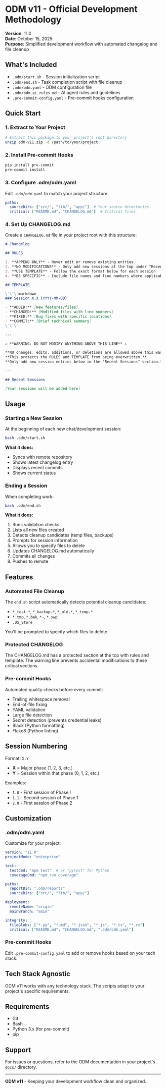 # ODM v11 - Official Development Methodology

**Version**: 11.0  
**Date**: October 15, 2025  
**Purpose**: Simplified development workflow with automated changelog and file cleanup

## What's Included

- `.odm/start.sh` - Session initialization script
- `.odm/end.sh` - Task completion script with file cleanup
- `.odm/odm.yaml` - ODM configuration file
- `.odm/odm_ai_rules.md` - AI agent rules and guidelines
- `.pre-commit-config.yaml` - Pre-commit hooks configuration

## Quick Start

### 1. Extract to Your Project

```bash
# Extract this package to your project's root directory
unzip odm-v11.zip -d /path/to/your/project
```

### 2. Install Pre-commit Hooks

```bash
pip install pre-commit
pre-commit install
```

### 3. Configure .odm/odm.yaml

Edit `.odm/odm.yaml` to match your project structure:

```yaml
paths:
  sourceDirs: ["src/", "lib/", "app/"]  # Your source directories
  critical: ["README.md", "CHANGELOG.md"]  # Critical files
```

### 4. Set Up CHANGELOG.md

Create a `CHANGELOG.md` file in your project root with this structure:

```markdown
# Changelog

## RULES

1. **APPEND ONLY** - Never edit or remove existing entries
2. **NO MODIFICATIONS** - Only add new sessions at the top under "Recent Sessions"
3. **USE TEMPLATE** - Follow the exact format below for each session
4. **BE SPECIFIC** - Include file names and line numbers where applicable

## TEMPLATE

\`\`\`markdown
### Session X.X (YYYY-MM-DD)

- **ADDED:** [New features/files]
- **CHANGED:** [Modified files with line numbers]
- **FIXED:** [Bug fixes with specific locations]
- **COMMIT:** [Brief technical summary]
\`\`\`

---

⚠️ **WARNING: DO NOT MODIFY ANYTHING ABOVE THIS LINE** ⚠️

**NO changes, edits, additions, or deletions are allowed above this warning.**
**This protects the RULES and TEMPLATE from being overwritten.**
**Only add new session entries below in the "Recent Sessions" section.**

---

## Recent Sessions

[Your sessions will be added here]
```

## Usage

### Starting a New Session

At the beginning of each new chat/development session:

```bash
bash .odm/start.sh
```

**What it does:**
- Syncs with remote repository
- Shows latest changelog entry
- Displays recent commits
- Shows current status

### Ending a Session

When completing work:

```bash
bash .odm/end.sh
```

**What it does:**
1. Runs validation checks
2. Lists all new files created
3. Detects cleanup candidates (temp files, backups)
4. Prompts for session information
5. Allows you to specify files to delete
6. Updates CHANGELOG.md automatically
7. Commits all changes
8. Pushes to remote

## Features

### Automated File Cleanup

The `end.sh` script automatically detects potential cleanup candidates:
- `*_test.*`, `*_backup.*`, `*_old.*`, `*_temp.*`
- `*.tmp`, `*.bak`, `*~`, `*.swp`
- `.DS_Store`

You'll be prompted to specify which files to delete.

### Protected CHANGELOG

The CHANGELOG.md has a protected section at the top with rules and template. The warning line prevents accidental modifications to these critical sections.

### Pre-commit Hooks

Automated quality checks before every commit:
- Trailing whitespace removal
- End-of-file fixing
- YAML validation
- Large file detection
- Secret detection (prevents credential leaks)
- Black (Python formatting)
- Flake8 (Python linting)

## Session Numbering

Format: `X.Y`
- **X** = Major phase (1, 2, 3, etc.)
- **Y** = Session within that phase (0, 1, 2, etc.)

Examples:
- `1.0` - First session of Phase 1
- `1.1` - Second session of Phase 1
- `2.0` - First session of Phase 2

## Customization

### .odm/odm.yaml

Customize for your project:

```yaml
version: "11.0"
projectMode: "enterprise"

test:
  testCmd: "npm test"  # or "pytest" for Python
  coverageCmd: "npm run coverage"

paths:
  reportDir: ".odm/reports"
  sourceDirs: ["src/", "lib/", "app/"]

deployment:
  remoteName: "origin"
  mainBranch: "main"

integrity:
  fileGlobs: ["*.py", "*.md", "*.json", "*.js", "*.ts", "*.rs"]
  critical: ["README.md", "CHANGELOG.md", ".odm/odm.yaml"]
```

### Pre-commit Hooks

Edit `.pre-commit-config.yaml` to add or remove hooks based on your tech stack.

## Tech Stack Agnostic

ODM v11 works with any technology stack. The scripts adapt to your project's specific requirements.

## Requirements

- Git
- Bash
- Python 3.x (for pre-commit)
- pip

## Support

For issues or questions, refer to the ODM documentation in your project's `docs/` directory.

---

**ODM v11** - Keeping your development workflow clean and organized.
